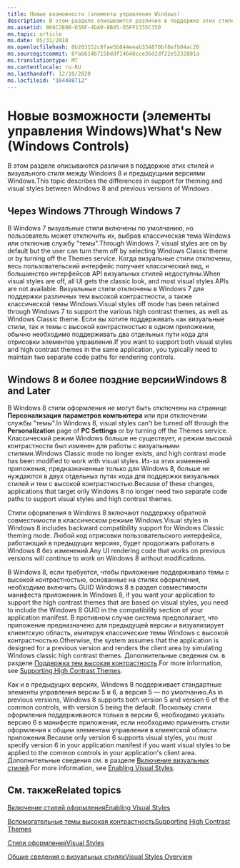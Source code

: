 ```yaml
---
title: Новые возможности (элементы управления Windows)
description: В этом разделе описываются различия в поддержке этих стилей и визуального стиля между Windows 8 и предыдущими версиями Windows.
ms.assetid: 866C2E0B-D3AF-4DA0-8B45-D5FF1335C350
ms.topic: article
ms.date: 05/31/2018
ms.openlocfilehash: 0b203152c8fae5b844eeab334870bf8efb04ac20
ms.sourcegitcommit: 8fa6614b715bddf14648cce36d2df22e5232801a
ms.translationtype: MT
ms.contentlocale: ru-RU
ms.lasthandoff: 12/10/2020
ms.locfileid: "104488712"
---
```

# <a name="whats-new-windows-controls"></a><span data-ttu-id="12a1c-103">Новые возможности (элементы управления Windows)</span><span class="sxs-lookup"><span data-stu-id="12a1c-103">What's New (Windows Controls)</span></span>

<span data-ttu-id="12a1c-104">В этом разделе описываются различия в поддержке этих стилей и визуального стиля между Windows 8 и предыдущими версиями Windows.</span><span class="sxs-lookup"><span data-stu-id="12a1c-104">This topic describes the differences in support for theming and visual styles between Windows 8 and previous versions of Windows .</span></span>

## <a name="through-windows-7"></a><span data-ttu-id="12a1c-105">Через Windows 7</span><span class="sxs-lookup"><span data-stu-id="12a1c-105">Through Windows 7</span></span>

<span data-ttu-id="12a1c-106">В Windows 7 визуальные стили включены по умолчанию, но пользователь может отключить их, выбрав классическая тема Windows или отключив службу "темы".</span><span class="sxs-lookup"><span data-stu-id="12a1c-106">Through Windows 7, visual styles are on by default but the user can turn them off by selecting Windows Classic theme or by turning off the Themes service.</span></span> <span data-ttu-id="12a1c-107">Когда визуальные стили отключены, весь пользовательский интерфейс получает классический вид, и большинство интерфейсов API визуальных стилей недоступны.</span><span class="sxs-lookup"><span data-stu-id="12a1c-107">When visual styles are off, all UI gets the classic look, and most visual styles APIs are not available.</span></span> <span data-ttu-id="12a1c-108">Визуальные стили отключены в Windows 7 для поддержки различных тем высокой контрастности, а также классической темы Windows.</span><span class="sxs-lookup"><span data-stu-id="12a1c-108">Visual styles off mode has been retained through Windows 7 to support the various high contrast themes, as well as Windows Classic theme.</span></span> <span data-ttu-id="12a1c-109">Если вы хотите поддерживать как визуальные стили, так и темы с высокой контрастностью в одном приложении, обычно необходимо поддерживать два отдельных пути кода для отрисовки элементов управления.</span><span class="sxs-lookup"><span data-stu-id="12a1c-109">If you want to support both visual styles and high contrast themes in the same application, you typically need to maintain two separate code paths for rendering controls.</span></span>

## <a name="windows-8-and-later"></a><span data-ttu-id="12a1c-110">Windows 8 и более поздние версии</span><span class="sxs-lookup"><span data-stu-id="12a1c-110">Windows 8 and Later</span></span>

<span data-ttu-id="12a1c-111">В Windows 8 стили оформления не могут быть отключены на странице **Персонализация** **параметров компьютера** или при отключении службы "темы".</span><span class="sxs-lookup"><span data-stu-id="12a1c-111">In Windows 8, visual styles can't be turned off through the **Personalization** page of **PC Settings** or by turning off the Themes service.</span></span> <span data-ttu-id="12a1c-112">Классический режим Windows больше не существует, и режим высокой контрастности был изменен для работы с визуальными стилями.</span><span class="sxs-lookup"><span data-stu-id="12a1c-112">Windows Classic mode no longer exists, and high contrast mode has been modified to work with visual styles.</span></span> <span data-ttu-id="12a1c-113">Из-за этих изменений приложения, предназначенные только для Windows 8, больше не нуждаются в двух отдельных путях кода для поддержки визуальных стилей и тем с высокой контрастностью.</span><span class="sxs-lookup"><span data-stu-id="12a1c-113">Because of these changes, applications that target only Windows 8 no longer need two separate code paths to support visual styles and high contrast themes.</span></span>

<span data-ttu-id="12a1c-114">Стили оформления в Windows 8 включают поддержку обратной совместимости в классическом режиме Windows.</span><span class="sxs-lookup"><span data-stu-id="12a1c-114">Visual styles in Windows 8 includes backward compatibility support for Windows Classic theming mode.</span></span> <span data-ttu-id="12a1c-115">Любой код отрисовки пользовательского интерфейса, работающий в предыдущих версиях, будет продолжать работать в Windows 8 без изменений.</span><span class="sxs-lookup"><span data-stu-id="12a1c-115">Any UI rendering code that works on previous versions will continue to work on Windows 8 without modifications.</span></span>

<span data-ttu-id="12a1c-116">В Windows 8, если требуется, чтобы приложение поддерживало темы с высокой контрастностью, основанные на стилях оформления, необходимо включить GUID Windows 8 в раздел совместимости манифеста приложения.</span><span class="sxs-lookup"><span data-stu-id="12a1c-116">In Windows 8, if you want your application to support the high contrast themes that are based on visual styles, you need to include the Windows 8 GUID in the compatibility section of your application manifest.</span></span> <span data-ttu-id="12a1c-117">В противном случае система предполагает, что приложение предназначено для предыдущей версии и визуализирует клиентскую область, имитируя классические темы Windows с высокой контрастностью.</span><span class="sxs-lookup"><span data-stu-id="12a1c-117">Otherwise, the system assumes that the application is designed for a previous version and renders the client area by simulating Windows classic high contrast themes.</span></span> <span data-ttu-id="12a1c-118">Дополнительные сведения см. в разделе [Поддержка тем высокая контрастность](supporting-high-contrast-themes.md).</span><span class="sxs-lookup"><span data-stu-id="12a1c-118">For more information, see [Supporting High Contrast Themes](supporting-high-contrast-themes.md).</span></span>

<span data-ttu-id="12a1c-119">Как и в предыдущих версиях, Windows 8 поддерживает стандартные элементы управления версии 5 и 6, а версия 5 — по умолчанию.</span><span class="sxs-lookup"><span data-stu-id="12a1c-119">As in previous versions, Windows 8 supports both version 5 and version 6 of the common controls, with version 5 being the default.</span></span> <span data-ttu-id="12a1c-120">Поскольку стили оформления поддерживаются только в версии 6, необходимо указать версию 6 в манифесте приложения, если необходимо применить стили оформления к общим элементам управления в клиентской области приложения.</span><span class="sxs-lookup"><span data-stu-id="12a1c-120">Because only version 6 supports visual styles, you must specify version 6 in your application manifest if you want visual styles to be applied to the common controls in your application's client area.</span></span> <span data-ttu-id="12a1c-121">Дополнительные сведения см. в разделе [Включение визуальных стилей](cookbook-overview.md).</span><span class="sxs-lookup"><span data-stu-id="12a1c-121">For more information, see [Enabling Visual Styles](cookbook-overview.md).</span></span>

## <a name="related-topics"></a><span data-ttu-id="12a1c-122">См. также</span><span class="sxs-lookup"><span data-stu-id="12a1c-122">Related topics</span></span>

<dl> <dt>

[<span data-ttu-id="12a1c-123">Включение стилей оформления</span><span class="sxs-lookup"><span data-stu-id="12a1c-123">Enabling Visual Styles</span></span>](cookbook-overview.md)
</dt> <dt>

[<span data-ttu-id="12a1c-124">Вспомогательные темы высокая контрастность</span><span class="sxs-lookup"><span data-stu-id="12a1c-124">Supporting High Contrast Themes</span></span>](supporting-high-contrast-themes.md)
</dt> <dt>

[<span data-ttu-id="12a1c-125">Стили оформления</span><span class="sxs-lookup"><span data-stu-id="12a1c-125">Visual Styles</span></span>](themes-overview.md)
</dt> <dt>

[<span data-ttu-id="12a1c-126">Общие сведения о визуальных стилях</span><span class="sxs-lookup"><span data-stu-id="12a1c-126">Visual Styles Overview</span></span>](visual-styles-overview.md)
</dt> </dl>

 

 




